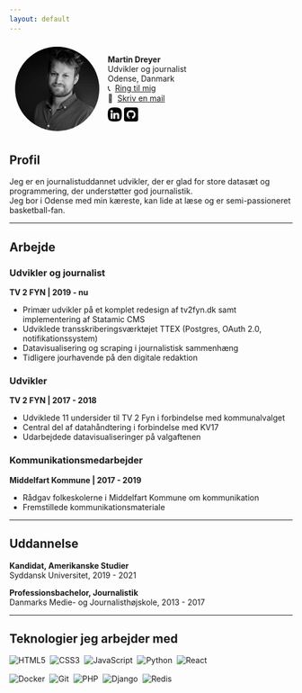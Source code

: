 ```yaml
---
layout: default
---
```


<div class="profile-container">
    <img src="assets/images/martindreyer.webp" alt="Martin Dreyer" width="150" height="150" class="profile-img">
    <div class="contact-info-container">
        <div>
            <strong>Martin Dreyer</strong><br>
            Udvikler og journalist<br>
            Odense, Danmark<br>
            <span class="contact-info">
                📞 <a href="tel:+4542429697">Ring til mig</a>
            </span>
            <span class="contact-info">
                📧 <a href="mailto:martinchristiandreyer@gmail.com">Skriv en mail</a>
            </span>
        </div>
        <div class="icon-container">
            <a href="https://www.linkedin.com/in/martindreyer/" target="_blank">
                <img src="assets/icons/linkedin.webp" class="icon-img"/>
            </a>
            <a href="https://github.com/MartinDreyer" target="_blank">
                <img src="assets/icons/github.webp" class="icon-img"/>
            </a>
        </div>
    </div>
</div>

## Profil

Jeg er en journalistuddannet udvikler, der er glad for store datasæt og programmering, der understøtter god journalistik.  
Jeg bor i Odense med min kæreste, kan lide at læse og er semi-passioneret basketball-fan.

---

## Arbejde

### Udvikler og journalist  
**TV 2 FYN | 2019 - nu**

- Primær udvikler på et komplet redesign af tv2fyn.dk samt implementering af Statamic CMS  
- Udviklede transskriberingsværktøjet TTEX (Postgres, OAuth 2.0, notifikationssystem)  
- Datavisualisering og scraping i journalistisk sammenhæng  
- Tidligere jourhavende på den digitale redaktion

### Udvikler  
**TV 2 FYN | 2017 - 2018**

- Udviklede 11 undersider til TV 2 Fyn i forbindelse med kommunalvalget  
- Central del af datahåndtering i forbindelse med KV17  
- Udarbejdede datavisualiseringer på valgaftenen

### Kommunikationsmedarbejder  
**Middelfart Kommune | 2017 - 2019**

- Rådgav folkeskolerne i Middelfart Kommune om kommunikation  
- Fremstillede kommunikationsmateriale

---

## Uddannelse

**Kandidat, Amerikanske Studier**  
Syddansk Universitet, 2019 - 2021

**Professionsbachelor, Journalistik**  
Danmarks Medie- og Journalisthøjskole, 2013 - 2017

---

<h2>Teknologier jeg arbejder med</h2>

<div class="tech-logos">
  <div class="tech-row">
    <img src="https://img.shields.io/badge/HTML5-E34F26?logo=html5&logoColor=white" alt="HTML5">
    <img src="https://img.shields.io/badge/CSS3-1572B6?logo=css3&logoColor=white" alt="CSS3">
    <img src="https://img.shields.io/badge/JavaScript-F7DF1E?logo=javascript&logoColor=black" alt="JavaScript">
    <img src="https://img.shields.io/badge/Python-3776AB?logo=python&logoColor=white" alt="Python">
    <img src="https://img.shields.io/badge/React-20232A?logo=react&logoColor=61DAFB" alt="React">
  </div>
  <div class="tech-row">
    <img src="https://img.shields.io/badge/Docker-2496ED?logo=docker&logoColor=white" alt="Docker">
    <img src="https://img.shields.io/badge/Git-F05032?logo=git&logoColor=white" alt="Git">
    <img src="https://img.shields.io/badge/PHP-777BB4?logo=php&logoColor=white" alt="PHP">
    <img src="https://img.shields.io/badge/Django-092E20?logo=django&logoColor=white" alt="Django">
    <img src="https://img.shields.io/badge/Redis-DC382D?logo=redis&logoColor=white" alt="Redis">
  </div>
</div>



<style>
    .icon-container {
        display: flex;
        justify-content: start;
        align-items: center;
        gap: 4px;
    }
    .icon-img {
        height:25px;
        width:25px;
    }
    .profile-container {
        display: flex; 
        align-items: center; 
        border-radius: 8px; 
        padding: 10px; 
        max-width: 400px;
    }
    .profile-img {
        border-radius: 50%; 
        margin-right: 15px;
    }
    .contact-info {
        display:flex;
        gap:8px;
    }
    .contact-info-container {
        display: flex;
        flex-direction: column;
        gap:8px;
    }
    h1:first-of-type {
        display:none;
    }
    .tech-logos {
        display: flex;
        flex-direction: column;
        gap: 0.5rem;
        align-items: start;
    }

    .tech-row {
        display: flex;
        gap: 0.5rem;
        flex-wrap: nowrap;
    }

    .tech-row img {
        height: 25px;
    }

</style>